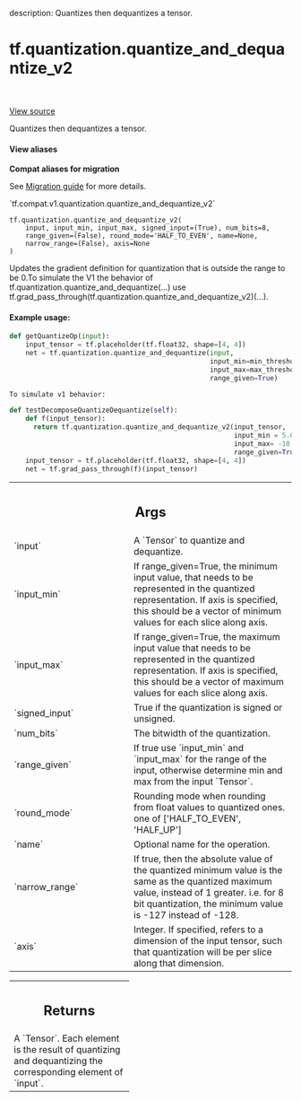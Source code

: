 description: Quantizes then dequantizes a tensor.

<div itemscope itemtype="http://developers.google.com/ReferenceObject">
<meta itemprop="name" content="tf.quantization.quantize_and_dequantize_v2" />
<meta itemprop="path" content="Stable" />
</div>

# tf.quantization.quantize_and_dequantize_v2

<!-- Insert buttons and diff -->

<table class="tfo-notebook-buttons tfo-api nocontent" align="left">

</table>

<a target="_blank" href="/code/stable/tensorflow/python/ops/array_ops.py">View source</a>



Quantizes then dequantizes a tensor.

<section class="expandable">
  <h4 class="showalways">View aliases</h4>
  <p>
<b>Compat aliases for migration</b>
<p>See
<a href="https://www.tensorflow.org/guide/migrate">Migration guide</a> for
more details.</p>
<p>`tf.compat.v1.quantization.quantize_and_dequantize_v2`</p>
</p>
</section>

<pre class="devsite-click-to-copy prettyprint lang-py tfo-signature-link">
<code>tf.quantization.quantize_and_dequantize_v2(
    input, input_min, input_max, signed_input=(True), num_bits=8,
    range_given=(False), round_mode=&#x27;HALF_TO_EVEN&#x27;, name=None,
    narrow_range=(False), axis=None
)
</code></pre>



<!-- Placeholder for "Used in" -->

Updates the gradient definition for quantization that is outside the range to
be 0.To simulate the V1 the behavior of
tf.quantization.quantize_and_dequantize(...) use
tf.grad_pass_through(tf.quantization.quantize_and_dequantize_v2)(...).

#### Example usage:



```python
def getQuantizeOp(input):
    input_tensor = tf.placeholder(tf.float32, shape=[4, 4])
    net = tf.quantization.quantize_and_dequantize(input,
                                                  input_min=min_threshold,
                                                  input_max=max_threshold,
                                                  range_given=True)

To simulate v1 behavior:

def testDecomposeQuantizeDequantize(self):
    def f(input_tensor):
      return tf.quantization.quantize_and_dequantize_v2(input_tensor,
                                                        input_min = 5.0,
                                                        input_max= -10.0,
                                                        range_given=True)
    input_tensor = tf.placeholder(tf.float32, shape=[4, 4])
    net = tf.grad_pass_through(f)(input_tensor)
```

<!-- Tabular view -->
 <table class="responsive fixed orange">
<colgroup><col width="214px"><col></colgroup>
<tr><th colspan="2"><h2 class="add-link">Args</h2></th></tr>

<tr>
<td>
`input`
</td>
<td>
A `Tensor` to quantize and dequantize.
</td>
</tr><tr>
<td>
`input_min`
</td>
<td>
If range_given=True, the minimum input value, that needs to be
represented in the quantized representation. If axis is specified, this
should be a vector of minimum values for each slice along axis.
</td>
</tr><tr>
<td>
`input_max`
</td>
<td>
If range_given=True, the maximum input value that needs to be
represented in the quantized representation. If axis is specified, this
should be a vector of maximum values for each slice along axis.
</td>
</tr><tr>
<td>
`signed_input`
</td>
<td>
True if the quantization is signed or unsigned.
</td>
</tr><tr>
<td>
`num_bits`
</td>
<td>
The bitwidth of the quantization.
</td>
</tr><tr>
<td>
`range_given`
</td>
<td>
If true use `input_min` and `input_max` for the range of the
input, otherwise determine min and max from the input `Tensor`.
</td>
</tr><tr>
<td>
`round_mode`
</td>
<td>
Rounding mode when rounding from float values to quantized ones.
one of ['HALF_TO_EVEN', 'HALF_UP']
</td>
</tr><tr>
<td>
`name`
</td>
<td>
Optional name for the operation.
</td>
</tr><tr>
<td>
`narrow_range`
</td>
<td>
If true, then the absolute value of the quantized minimum
value is the same as the quantized maximum value, instead of 1 greater.
i.e. for 8 bit quantization, the minimum value is -127 instead of -128.
</td>
</tr><tr>
<td>
`axis`
</td>
<td>
Integer. If specified, refers to a dimension of the input tensor, such
that quantization will be per slice along that dimension.
</td>
</tr>
</table>



<!-- Tabular view -->
 <table class="responsive fixed orange">
<colgroup><col width="214px"><col></colgroup>
<tr><th colspan="2"><h2 class="add-link">Returns</h2></th></tr>
<tr class="alt">
<td colspan="2">
A `Tensor`. Each element is the result of quantizing and dequantizing the
corresponding element of `input`.
</td>
</tr>

</table>

